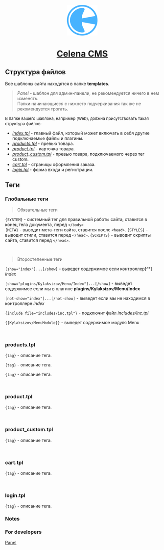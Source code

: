 <p align="center">
    <a href="https://celena.io/" title="Celena">
        <img alt="Celena Logo" src="https://raw.githubusercontent.com/Kylaksizov/Celena/f429ab0b8caf2e1f11367518096dbbafb776aa91/app/core/system/img/celena.svg?token=ACAQNXEFFM5VSR4ZKBMUZ6TCVLEZS" width="100">
    </a>
</p>
<h1 align="center">
  <a href="https://celena.io/" title="Celena CMS">Celena CMS</a>
</h1>


## Структура файлов
Все шаблоны сайта находятся в папке **templates**.  
> *Panel* - шаблон для админ-панели, не рекомендуется ничего в нем изменять.  
Папки начинающиеся с нижнего подчеркивания так же не рекомендуется трогать.  

<font size="2">В папке вашего шаблона, например (Web), должна присутствовать такая структура файлов:</font>
- _[index.tpl](#index_tpl)_ - главный файл, который может включать в себя другие подключаемые файлы и плагины.
- _[products.tpl](#products_tpl)_ - превью товара.
- _[product.tpl](#product_tpl)_ - карточка товара.
- _[product_custom.tpl](#product_custom_tpl)_ - превью товара, подключаемого через тег custom.
- _[cart.tpl](cart_tpl)_ - страницы оформления заказа.
- _[login.tpl](login_tpl)_ - форма входа и регистрации.

## Теги


### <a name="index_tpl">Глобальные теги</a>

> Обязательные теги

`{SYSTEM}` - системный тег для правильной работы сайта, ставится в конец тела документа, перед `</body>`  
`{META}` - выводит мета-теги сайта, ставится после `<head>`.
`{STYLES}` - выводит стили, ставится перед `</head>`.
`{SCRIPTS}` - выводит скрипты сайта, ставится перед `</head>`.

<br>

> Второстепенные теги

`[show="index"]...[/show]` - выведет содержимое если контроллер[^*] *index* 

`[show="plugins/Kylaksizov/Menu/Index"]...[/show]` - выведет содержимое если мы в плагине **plugins/Kylaksizov/Menu/Index**  

`[not-show="index"]...[/not-show]` - выведет если мы не находимся в контроллере *index*  

`{include file="includes/inc.tpl"}` - подключит файл *includes/inc.tpl*  

`{{Kylaksizov/MenuModule}}` - выведет содержимое модуля Menu

<br>

### <a name="products_tpl">products.tpl</a>
`{tag}` - описание тега.  

`{tag}` - описание тега.  

`{tag}` - описание тега.

<br>

### <a name="product_tpl">product.tpl</a>
`{tag}` - описание тега.

<br>

### <a name="product_custom_tpl">product_custom.tpl</a>
`{tag}` - описание тега.

<br>

### <a name="cart_tpl">cart.tpl</a>
`{tag}` - описание тега.

<br>

### <a name="login_tpl">login.tpl</a>
`{tag}` - описание тега.


### Notes
[^1]: Если роутер имеет контроллер

### For developers
[Panel](/app/controllers/panel/Readme.md#ajax)